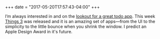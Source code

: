 +++
date = "2017-05-20T17:57:43-04:00"
+++

I’m always interested in and on the [lookout for a great todo app](http://jnjosh.com/posts/todo-fails/). This week [Things 3](https://culturedcode.com/things/) was released and it is an amazing set of apps—from the UI to the simplicity to the little bounce when you shrink the window. I predict an Apple Design Award in it's future.
